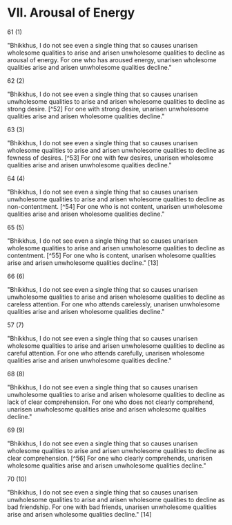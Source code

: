 # VII. Arousal of Energy

61 (1)

"Bhikkhus, I do not see even a single thing that so causes unarisen wholesome qualities to arise and arisen unwholesome qualities to decline as arousal of energy. For one who has aroused energy, unarisen wholesome qualities arise and arisen unwholesome qualities decline."

62 (2)

"Bhikkhus, I do not see even a single thing that so causes unarisen unwholesome qualities to arise and arisen wholesome qualities to decline as strong desire. [^52] For one with strong desire, unarisen unwholesome qualities arise and arisen wholesome qualities decline."

63 (3)

"Bhikkhus, I do not see even a single thing that so causes unarisen wholesome qualities to arise and arisen unwholesome qualities to decline as fewness of desires. [^53] For one with few desires, unarisen wholesome qualities arise and arisen unwholesome qualities decline."

64 (4)

"Bhikkhus, I do not see even a single thing that so causes unarisen unwholesome qualities to arise and arisen wholesome qualities to decline as non-contentment. [^54] For one who is not content, unarisen unwholesome qualities arise and arisen wholesome qualities decline."

65 (5)

"Bhikkhus, I do not see even a single thing that so causes unarisen wholesome qualities to arise and arisen unwholesome qualities to decline as contentment. [^55] For one who is content, unarisen wholesome qualities arise and arisen unwholesome qualities decline." [13]

66 (6)

"Bhikkhus, I do not see even a single thing that so causes unarisen unwholesome qualities to arise and arisen wholesome qualities to decline as careless attention. For one who attends carelessly, unarisen unwholesome qualities arise and arisen wholesome qualities decline."

57 (7)

"Bhikkhus, I do not see even a single thing that so causes unarisen wholesome qualities to arise and arisen unwholesome qualities to decline as careful attention. For one who attends carefully, unarisen wholesome qualities arise and arisen unwholesome qualities decline."

68 (8)

"Bhikkhus, I do not see even a single thing that so causes unarisen unwholesome qualities to arise and arisen wholesome qualities to decline as lack of clear comprehension. For one who does not clearly comprehend, unarisen unwholesome qualities arise and arisen wholesome qualities decline."

69 (9)

"Bhikkhus, I do not see even a single thing that so causes unarisen wholesome qualities to arise and arisen unwholesome qualities to decline as clear comprehension. [^56] For one who clearly comprehends, unarisen wholesome qualities arise and arisen unwholesome qualities decline."

70 (10)

"Bhikkhus, I do not see even a single thing that so causes unarisen unwholesome qualities to arise and arisen wholesome qualities to decline as bad friendship. For one with bad friends, unarisen unwholesome qualities arise and arisen wholesome qualities decline." [14]


